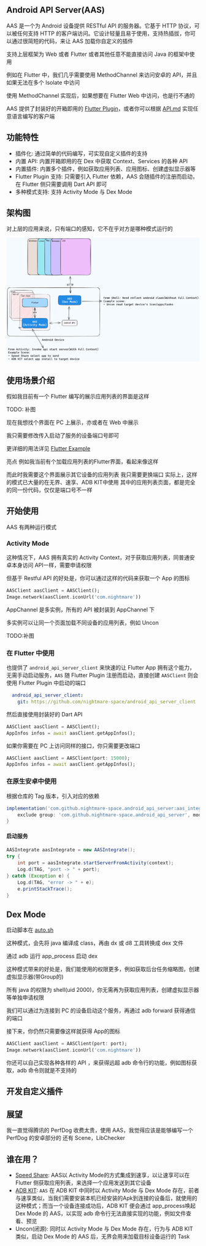 ## Android API Server(AAS)
AAS 是一个为 Android 设备提供 RESTful API 的服务器。它基于 HTTP 协议，可以被任何支持 HTTP 的客户端访问。它设计轻量且易于使用，支持热插拔，你可以通过很简短的代码，来让 AAS 加载你自定义的插件

支持上层框架为 Web 或者 Flutter 或者其他任意不能直接访问 Java 的框架中使用

例如在 Flutter 中，我们几乎需要使用 MethodChannel 来访问安卓的 API，并且如果无法在多个 Isolate 中访问

使用 MethodChannel 实现后，如果想要在 Flutter Web 中访问，也是行不通的

AAS 提供了封装好的开箱即用的 [Flutter Plugin](https://github.com/nightmare-space/android_api_server_flutter)，或者你可以根据 [API.md](docs/API.md) 实现任意语言编写的客户端

## 功能特性

- 插件化: 通过简单的代码编写，可实现自定义插件的支持
- 内置 API: 内置开箱即用的在 Dex 中获取 Context、Services 的各种 API
- 内置插件: 内置多个插件，例如获取应用列表、应用图标、创建虚拟显示器等
- Flutter Plugin 支持: 只需要引入 Flutter 依赖，AAS 会随插件的注册而启动，在 Flutter 侧只需要调用 Dart API 即可
- 多种模式支持: 支持 Activity Mode 与 Dex Mode

## 架构图

对上层的应用来说，只有端口的感知，它不在乎对方是哪种模式运行的

![](docs/applib.excalidraw.png)



## 使用场景介绍
假如我目前有一个 Flutter 编写的展示应用列表的界面是这样

TODO: 补图

现在我想找个界面在 PC 上展示，亦或者在 Web 中展示

我只需要修改传入启动了服务的设备端口号即可

更详细的用法详见 [Flutter Example](https://github.com/nightmare-space/android_api_server_flutter/tree/main/example)


亮点
例如我当前有个加载应用列表的Flutter界面，看起来像这样

而此时我需要这个界面展示其它设备的应用列表
我只需要更换端口
实际上，这样的模式已大量的在无界、速享、ADB KIT中使用
其中的应用列表页面，都是完全的同一份代码，仅仅是端口号不一样


## 开始使用

AAS 有两种运行模式

### Activity Mode

这种情况下，AAS 拥有真实的 Activity Context，对于获取应用列表，同普通安卓本身访问 API一样，需要申请权限

但基于 Restful API 的好处是，你可以通过这样的代码来获取一个 App 的图标

```dart
AASClient aasClient = AASClient();
Image.network(aasClient.iconUrl('com.nightmare'))
```

AppChannel 是多实例，所有的 API 被封装到 AppChannel 下

多实例可以让同一个页面加载不同设备的应用列表，例如 Uncon

TODO:补图


### 在 Flutter 中使用

也提供了 `android_api_server_client` 来快速的让 Flutter App 拥有这个能力，无需手动启动服务，`AAS` 随 Flutter Plugin 注册而启动，直接创建 `AASClient` 则会使用 Flutter Plugin 中启动的端口

```yaml
  android_api_server_client:
    git: https://github.com/nightmare-space/android_api_server_client
```
然后直接使用封装好的 Dart API
```dart
AASClient aasClient = AASClient();
AppInfos infos = await aasClient.getAppInfos();
```

如果你需要在 PC 上访问同样的接口，你只需要更改端口
```dart
AASClient aasClient = AASClient(port: 15000);
AppInfos infos = await aasClient.getAppInfos();
```

### 在原生安卓中使用

根据仓库的 Tag 版本，引入对应的依赖
```gradle
implementation('com.github.nightmare-space.android_api_server:aas_integrated:v0.1.23') {
    exclude group: 'com.github.nightmare-space.android_api_server', module: 'ass_hidden_api'
}
```

#### 启动服务
```java
AASIntegrate aasIntegrate = new AASIntegrate();
try {
    int port = aasIntegrate.startServerFromActivity(context);
    Log.d(TAG, "port -> " + port);
} catch (Exception e) {
    Log.d(TAG, "error -> " + e);
    e.printStackTrace();
}
```

## Dex Mode
启动脚本在 [auto.sh](scripts/auto.sh)

这种模式，会先将 java 编译成 class，再由 dx 或 d8 工具转换成 dex 文件

通过 adb 运行 app_process 启动 dex

这种模式带来的好处是，我们能使用的权限更多，例如获取后台任务缩略图，创建虚拟显示器(带Group的)

所有 java 的权限为 shell(uid 2000)，你无需再为获取应用列表，创建虚拟显示器等单独申请权限

我们可以通过为连接到 PC 的设备启动这个服务，再通过 adb forward 获得通信的端口

接下来，你仍然只需要像这样就获得 App的图标

```dart
AASClient aasClient = AASClient(port: port);
Image.network(aasClient.iconUrl('com.nightmare'))
```

你还可以自己实现各种各样的 API ，来获得远超 adb 命令行的功能，例如图标获取，adb 命令则就是不支持的

## 开发自定义插件

## 展望
我一直觉得腾讯的 PerfDog 收费太贵，使用 AAS，我觉得应该是能够编写一个 PerfDog 的安卓部分的
还有 Scene，LibChecker




## 谁在用？
- [Speed Share](https://github.com/nightmare-space/speed_share): AAS以 Activity Mode的方式集成到速享，以让速享可以在 Flutter 侧获取应用列表，来选择一个应用发送到其它设备
- [ADB KIT](https://github.com/nightmare-space/adb_kit): `AAS` 在 ADB KIT 中同时以 Activity Mode 与 Dex Mode 存在，前者与速享类似，当我们需要安装本机已经安装的Apk到连接的设备后，就使用的这种模式；而当一个设备连接成功后，ADB KIT 便会通过 app_process唤起 Dex Mode 的 AAS，以实现 adb 命令行无法直接实现的功能，例如文件查看、预览
- Uncon(闭源): 同时以 Activity Mode 与 Dex Mode 存在，行为与 ADB KIT 类似，启动 Dex Mode 的 AAS 后，无界会用来加载目标设备运行的 Task
